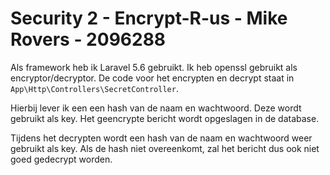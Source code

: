# Security 2 - Encrypt-R-us - Mike Rovers - 2096288

Als framework heb ik Laravel 5.6 gebruikt. Ik heb openssl gebruikt als encryptor/decryptor.
De code voor het encrypten en decrypt staat in ```App\Http\Controllers\SecretController```.

Hierbij lever ik een een hash van de naam en wachtwoord. Deze wordt gebruikt als key.
Het geencrypte bericht wordt opgeslagen in de database.

Tijdens het decrypten wordt een hash van de naam en wachtwoord weer gebruikt als key.
Als de hash niet overeenkomt, zal het bericht dus ook niet goed gedecrypt worden.
